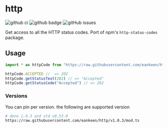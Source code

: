 # http

![github ci](https://github.com/eankeen/http/workflows/Test%20CI/badge.svg?branch=master) ![github badge](https://img.shields.io/github/license/eankeen/http) ![gitHub issues](https://img.shields.io/github/issues/eankeen/http)

Get access to all the HTTP status codes. Port of npm's `http-status-codes` package.

## Usage

```ts
import * as httpCode from "https://raw.githubusercontent.com/eankeen/http/dev/mod.ts"

httpCode.ACCEPTED //  => 202
httpCode.getStatusText(202) // => "Accepted"
httpCode.getStatusCode("Accepted") // => 202
```

### Versions

You can pin per version. the following are supported version

```sh
# deno 1.0.3 and std v0.53.0
https://raw.githubusercontent.com/eankeen/http/v1.0.3/mod.ts
```